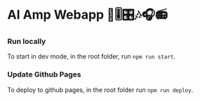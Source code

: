 # AI Amp Webapp 🎵🎚️🎛️🎶🎧📻

### Run locally

To start in dev mode, in the root folder, run `npm run start`.

### Update Github Pages

To deploy to github pages, in the root folder run `npm run deploy`.
